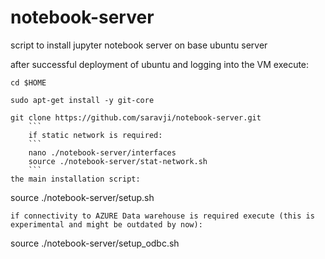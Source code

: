 # notebook-server
script to install jupyter notebook server on base ubuntu server

after successful deployment of ubuntu and logging into the VM execute:
```
cd $HOME

sudo apt-get install -y git-core

git clone https://github.com/saravji/notebook-server.git
    ```
    if static network is required:
    ```
    nano ./notebook-server/interfaces
    source ./notebook-server/stat-network.sh
    ```
the main installation script:
```
source ./notebook-server/setup.sh
```
if connectivity to AZURE Data warehouse is required execute (this is experimental and might be outdated by now):
```
source ./notebook-server/setup_odbc.sh
```
